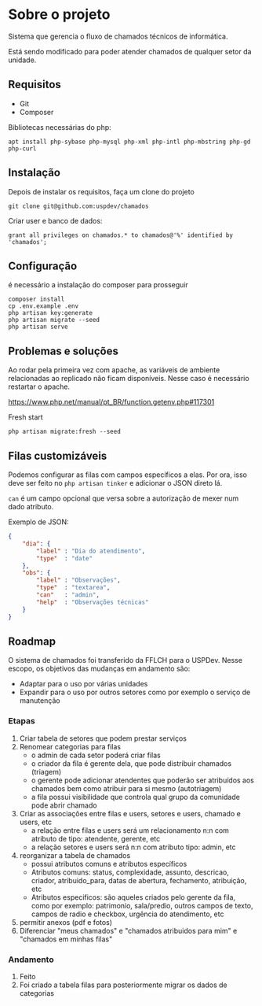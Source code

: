 # Sobre o projeto

Sistema que gerencia o fluxo de chamados técnicos de informática.

Está sendo modificado para poder atender chamados de qualquer setor da unidade.


## Requisitos

* Git
* Composer

Bibliotecas necessárias do php:

    apt install php-sybase php-mysql php-xml php-intl php-mbstring php-gd php-curl

## Instalação

Depois de instalar os requisitos, faça um clone do projeto 

	git clone git@github.com:uspdev/chamados

Criar user e banco de dados:

	grant all privileges on chamados.* to chamados@'%' identified by 'chamados';

## Configuração

é necessário a instalação do composer para prosseguir

    composer install
	cp .env.example .env
	php artisan key:generate
    php artisan migrate --seed
	php artisan serve


## Problemas e soluções

Ao rodar pela primeira vez com apache, as variáveis de ambiente relacionadas ao replicado não ficam disponíveis. Nesse caso é necessário restartar o apache.

https://www.php.net/manual/pt_BR/function.getenv.php#117301


Fresh start

	php artisan migrate:fresh --seed

## Filas customizáveis
Podemos configurar as filas com campos específicos a elas. Por ora, isso deve ser feito no `php artisan tinker` e adicionar o JSON direto lá.

`can` é um campo opcional que versa sobre a autorização de mexer num dado atributo.

Exemplo de JSON:
``` json
{
    "dia": {
        "label" : "Dia do atendimento",
        "type"  : "date"
    },
    "obs": {
        "label" : "Observações",
        "type"  : "textarea",
        "can"   : "admin",
        "help"  : "Observações técnicas"
    }
}
```

## Roadmap

O sistema de chamados foi transferido da FFLCH para o USPDev. 
Nesse escopo, os objetivos das mudanças em andamento são:

* Adaptar para o uso por várias unidades
* Expandir para o uso por outros setores como por exemplo o serviço de manutenção

### Etapas

1. Criar tabela de setores que podem prestar serviços
2. Renomear categorias para filas
	* o admin de cada setor poderá criar filas
	* o criador da fila é gerente dela, que pode distribuir chamados (triagem)
	* o gerente pode adicionar atendentes que poderão ser atribuídos aos chamados bem como atribuir para si mesmo (autotriagem)
	* a fila possui visibilidade que controla qual grupo da comunidade pode abrir chamado
3. Criar as associações entre filas e users, setores e users, chamado e users, etc
	* a relação entre filas e users será um relacionamento n:n com atributo de tipo: atendente, gerente, etc
	* a relação setores e users será n:n com atributo tipo: admin, etc
4. reorganizar a tabela de chamados
	* possui atributos comuns e atributos específicos
	* Atributos comuns: status, complexidade, assunto, descricao, criador, atribuido_para, datas de abertura, fechamento, atribuição, etc
	* Atributos especificos: são aqueles criados pelo gerente da fila, como por exemplo: patrimonio, sala/predio, outros campos de texto, campos de radio e checkbox, urgência do atendimento, etc
5. permitir anexos (pdf e fotos)
6. Diferenciar "meus chamados" e "chamados atribuidos para mim" e "chamados em minhas filas"

### Andamento

1. Feito
2. Foi criado a tabela filas para posteriormente migrar os dados de categorias
